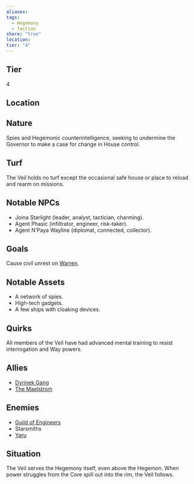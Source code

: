 ```yaml
---
aliases: 
tags:
  - Hegemony
  - faction
share: "true"
location: 
tier: "4"
---
```

## Tier

4

## Location



## Nature
Spies and Hegemonic counterintelligence, seeking to undermine the Governor to make a case for change in House control.

## Turf
The Veil holds no turf except the occasional safe house or place to reload and rearm on missions.

## Notable NPCs
- Joina Starlight (leader, analyst, tactician, charming).
- Agent Phasic (infiltrator, engineer, risk-taker).
- Agent N’Paya Wayline (diplomat, connected, collector).

## Goals
Cause civil unrest on [Warren](../Procyon/Rin/Warren.md).

## Notable Assets
- A network of spies.
- High-tech gadgets.
- A few ships with cloaking devices.

## Quirks
All members of the Veil have had advanced mental training to resist interrogation and Way powers.

## Allies
- [Dyrinek Gang](./Dyrinek%20Gang.md)
- [The Maelstrom](./The%20Maelstrom.md)

## Enemies
- [Guild of Engineers](./Guild%20of%20Engineers.md)
- Starsmiths
- [Yaru](./Yaru.md)

## Situation
The Veil serves the Hegemony itself, even above the Hegemon. When power struggles from the Core spill out into the rim, the Veil follows.
